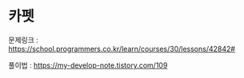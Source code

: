 # 카펫

문제링크 : https://school.programmers.co.kr/learn/courses/30/lessons/42842#

풀이법 : https://my-develop-note.tistory.com/109